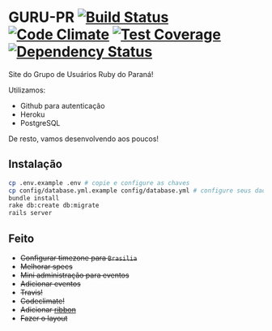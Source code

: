 # GURU-PR [![Build Status](https://travis-ci.org/guru-pr/gurupr.svg?branch=master)](https://travis-ci.org/guru-pr/gurupr) [![Code Climate](https://codeclimate.com/github/guru-pr/gurupr/badges/gpa.svg)](https://codeclimate.com/github/guru-pr/gurupr) [![Test Coverage](https://codeclimate.com/github/guru-pr/gurupr/badges/coverage.svg)](https://codeclimate.com/github/guru-pr/gurupr) [![Dependency Status](https://img.shields.io/gemnasium/guru-pr/gurupr.svg)](https://gemnasium.com/guru-pr/gurupr)

Site do Grupo de Usuários Ruby do Paraná!

Utilizamos:
- Github para autenticação
- Heroku
- PostgreSQL

De resto, vamos desenvolvendo aos poucos!

## Instalação

```bash
cp .env.example .env # copie e configure as chaves
cp config/database.yml.example config/database.yml # configure seus dados de acesso ao DB
bundle install
rake db:create db:migrate
rails server
```

## Feito

- ~~Configurar timezone para `Brasilia`~~
- ~~Melhorar specs~~
- ~~Mini administração para eventos~~
- ~~Adicionar eventos~~
- ~~Travis!~~
- ~~Codeclimate!~~
- ~~Adicionar [ribbon](https://github.com/blog/273-github-ribbons)~~
- ~~Fazer o layout~~
